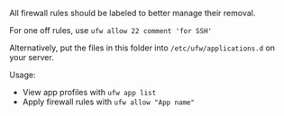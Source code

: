 All firewall rules should be labeled to better manage their removal.

For one off rules, use `ufw allow 22 comment 'for SSH'` 

Alternatively, put the files in this folder into `/etc/ufw/applications.d` on your server.

Usage:
- View app profiles with `ufw app list`
- Apply firewall rules with `ufw allow "App name"`

